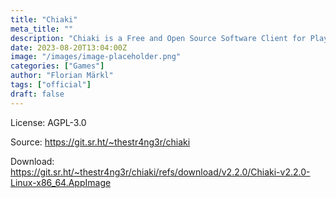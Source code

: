 ```yaml
---
title: "Chiaki"
meta_title: ""
description: "Chiaki is a Free and Open Source Software Client for PlayStation 4 and PlayStation 5 Remote Play"
date: 2023-08-20T13:04:00Z
image: "/images/image-placeholder.png"
categories: ["Games"]
author: "Florian Märkl"
tags: ["official"]
draft: false
---
```


License: AGPL-3.0

Source: https://git.sr.ht/~thestr4ng3r/chiaki

Download: https://git.sr.ht/~thestr4ng3r/chiaki/refs/download/v2.2.0/Chiaki-v2.2.0-Linux-x86_64.AppImage

